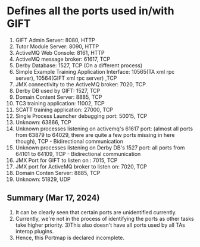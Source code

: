 # Defines all the ports used in/with GIFT

1) GIFT Admin Server: 8080, HTTP
2) Tutor Module Server: 8090, HTTP
3) ActiveMQ Web Console: 8161, HTTP
4) ActiveMQ message broker: 61617, TCP 
4) Derby Database: 1527, TCP (On a different process)
5) Simple Example Training Application Interface: 10565(TA xml rpc server), 10564(GIFT xml rpc server)	,TCP
6) JMX connectivity to the ActiveMQ broker: 7020, TCP
7) Derby DB used by GIFT: 1527, TCP
8) Domain Content Server: 8885, TCP
9) TC3 training application: 11002, TCP
10) SCATT training application: 27000, TCP
11) Single Process Launcher debugging port: 50015, TCP
12) Unknown: 63866, TCP
13) Unknown processes listening on activemq's 61617 port: (almost all ports from 63879 to 64029, there are quite a few ports missing in here though), TCP - Bidirectional communication
14) Unknown processes listening on Derby DB's 1527 port: all ports from 64101 to 64109, TCP - Bidirectional communication
15) JMX Port for GIFT to listen on : 7015, TCP
16) JMX port for ActiveMQ broker to listen on: 7020, TCP
17) Domain Conten Server: 8885, TCP
18) Unknown: 51829, UDP


## Summary (Mar 17, 2024)
1) It can be clearly seen that certain ports are unidentified currently.
2) Currently, we're not in the process of identifying the ports as other tasks take higher priority.
3)This also doesn't have all ports used by all TAs interop plugins.
4) Hence, this Portmap is declared incomplete.
